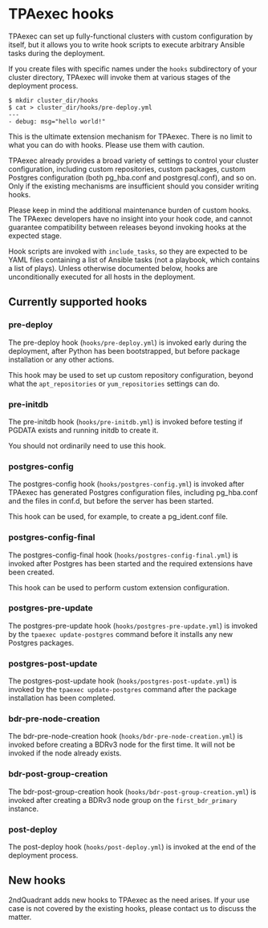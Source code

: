 # TPAexec hooks

TPAexec can set up fully-functional clusters with custom configuration
by itself, but it allows you to write hook scripts to execute arbitrary
Ansible tasks during the deployment.

If you create files with specific names under the ``hooks`` subdirectory
of your cluster directory, TPAexec will invoke them at various stages of
the deployment process.

```
$ mkdir cluster_dir/hooks
$ cat > cluster_dir/hooks/pre-deploy.yml
---
- debug: msg="hello world!"
```

This is the ultimate extension mechanism for TPAexec. There is no limit
to what you can do with hooks. Please use them with caution.

TPAexec already provides a broad variety of settings to control your
cluster configuration, including custom repositories, custom packages,
custom Postgres configuration (both pg_hba.conf and postgresql.conf),
and so on. Only if the existing mechanisms are insufficient should you
consider writing hooks.

Please keep in mind the additional maintenance burden of custom hooks.
The TPAexec developers have no insight into your hook code, and cannot
guarantee compatibility between releases beyond invoking hooks at the
expected stage.

Hook scripts are invoked with ``include_tasks``, so they are expected to
be YAML files containing a list of Ansible tasks (not a playbook, which
contains a list of plays). Unless otherwise documented below, hooks are
unconditionally executed for all hosts in the deployment.

## Currently supported hooks

### pre-deploy

The pre-deploy hook (``hooks/pre-deploy.yml``) is invoked early during
the deployment, after Python has been bootstrapped, but before package
installation or any other actions.

This hook may be used to set up custom repository configuration, beyond
what the ``apt_repositories`` or ``yum_repositories`` settings can do.

### pre-initdb

The pre-initdb hook (``hooks/pre-initdb.yml``) is invoked before testing
if PGDATA exists and running initdb to create it.

You should not ordinarily need to use this hook.

### postgres-config

The postgres-config hook (``hooks/postgres-config.yml``) is invoked
after TPAexec has generated Postgres configuration files, including
pg_hba.conf and the files in conf.d, but before the server has been
started.

This hook can be used, for example, to create a pg_ident.conf file.

### postgres-config-final

The postgres-config-final hook (``hooks/postgres-config-final.yml``) is
invoked after Postgres has been started and the required extensions have
been created.

This hook can be used to perform custom extension configuration.

### postgres-pre-update

The postgres-pre-update hook (``hooks/postgres-pre-update.yml``) is
invoked by the ``tpaexec update-postgres`` command before it installs
any new Postgres packages.

### postgres-post-update

The postgres-post-update hook (``hooks/postgres-post-update.yml``) is
invoked by the ``tpaexec update-postgres`` command after the package
installation has been completed.

### bdr-pre-node-creation

The bdr-pre-node-creation hook (``hooks/bdr-pre-node-creation.yml``) is
invoked before creating a BDRv3 node for the first time. It will not be
invoked if the node already exists.

### bdr-post-group-creation

The bdr-post-group-creation hook (``hooks/bdr-post-group-creation.yml``)
is invoked after creating a BDRv3 node group on the
``first_bdr_primary`` instance.

### post-deploy

The post-deploy hook (``hooks/post-deploy.yml``) is invoked at the end
of the deployment process.

## New hooks

2ndQuadrant adds new hooks to TPAexec as the need arises. If your use
case is not covered by the existing hooks, please contact us to discuss
the matter.
